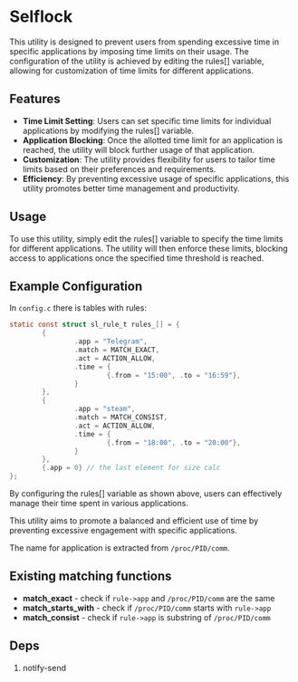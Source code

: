 # Selflock

This utility is designed to prevent users from spending excessive time in specific applications by imposing time limits on their usage. The configuration of the utility is achieved by editing the rules[] variable, allowing for customization of time limits for different applications.

## Features
- **Time Limit Setting**: Users can set specific time limits for individual applications by modifying the rules[] variable.
- **Application Blocking**: Once the allotted time limit for an application is reached, the utility will block further usage of that application.
- **Customization**: The utility provides flexibility for users to tailor time limits based on their preferences and requirements.
- **Efficiency**: By preventing excessive usage of specific applications, this utility promotes better time management and productivity.

## Usage
To use this utility, simply edit the rules[] variable to specify the time limits for different applications. The utility will then enforce these limits, blocking access to applications once the specified time threshold is reached.

## Example Configuration
In `config.c` there is tables with rules:
```c
static const struct sl_rule_t rules_[] = {
        {
                .app = "Telegram",
                .match = MATCH_EXACT,
                .act = ACTION_ALLOW,
                .time = {
                        {.from = "15:00", .to = "16:59"},
                }
        },
        {
                .app = "steam",
                .match = MATCH_CONSIST,
                .act = ACTION_ALLOW,
                .time = {
                        {.from = "18:00", .to = "20:00"},
                }
        },
        {.app = 0} // the last element for size calc
};
```

By configuring the rules[] variable as shown above, users can effectively manage their time spent in various applications.

This utility aims to promote a balanced and efficient use of time by preventing excessive engagement with specific applications.

The name for application is extracted from `/proc/PID/comm`.

## Existing matching functions
- **match_exact** - check if `rule->app` and `/proc/PID/comm` are the same
- **match_starts_with** - check if `/proc/PID/comm` starts with `rule->app`
- **match_consist** - check if `rule->app` is substring of `/proc/PID/comm`

## Deps
1) notify-send